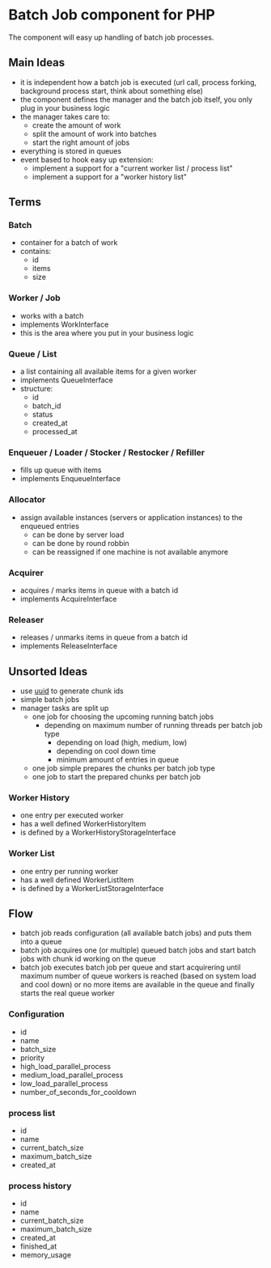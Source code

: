 # Batch Job component for PHP

The component will easy up handling of batch job processes.

## Main Ideas

* it is independent how a batch job is executed (url call, process forking, background process start, think about something else)
* the component defines the manager and the batch job itself, you only plug in your business logic
* the manager takes care to:
    * create the amount of work
    * split the amount of work into batches
    * start the right amount of jobs
* everything is stored in queues
* event based to hook easy up extension:
    * implement a support for a "current worker list / process list"
    * implement a support for a "worker history list"

## Terms

### Batch

* container for a batch of work
* contains:
    * id
    * items
    * size

### Worker / Job

* works with a batch
* implements WorkInterface
* this is the area where you put in your business logic

### Queue / List

* a list containing all available items for a given worker
* implements QueueInterface
* structure:
    * id
    * batch_id
    * status
    * created_at
    * processed_at

### Enqueuer / Loader / Stocker / Restocker / Refiller

* fills up queue with items
* implements EnqueueInterface

### Allocator

* assign available instances (servers or application instances) to the enqueued entries
    * can be done by server load
    * can be done by round robbin
    * can be reassigned if one machine is not available anymore

### Acquirer

* acquires / marks items in queue with a batch id
* implements AcquireInterface

### Releaser

* releases / unmarks items in queue from a batch id
* implements ReleaseInterface

## Unsorted Ideas

* use [uuid](https://packagist.org/packages/rhumsaa/uuid) to generate chunk ids
* simple batch jobs
* manager tasks are split up
    * one job for choosing the upcoming running batch jobs
        * depending on maximum number of running threads per batch job type
            * depending on load (high, medium, low)
            * depending on cool down time
            * minimum amount of entries in queue
    * one job simple prepares the chunks per batch job type
    * one job to start the prepared chunks per batch job

### Worker History

* one entry per executed worker
* has a well defined WorkerHistoryItem
* is defined by a WorkerHistoryStorageInterface

### Worker List

* one entry per running worker
* has a well defined WorkerListItem
* is defined by a WorkerListStorageInterface

## Flow

* batch job reads configuration (all available batch jobs) and puts them into a queue
* batch job acquires one (or multiple) queued batch jobs and start batch jobs with chunk id working on the queue
* batch job executes batch job per queue and start acquirering until maximum number of queue workers is reached (based on system load and cool down) or no more items are available in the queue and finally starts the real queue worker

### Configuration

* id
* name
* batch_size
* priority
* high_load_parallel_process
* medium_load_parallel_process
* low_load_parallel_process
* number_of_seconds_for_cooldown

### process list

* id
* name
* current_batch_size
* maximum_batch_size
* created_at

### process history

* id
* name
* current_batch_size
* maximum_batch_size
* created_at
* finished_at
* memory_usage

